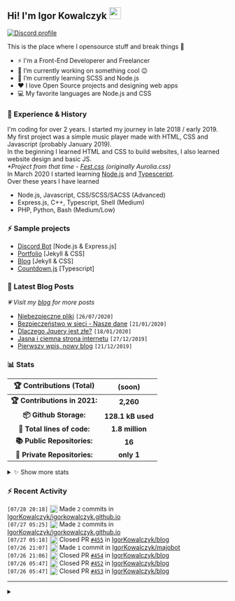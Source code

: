 <!-- ## Hi! I'm Igor Kowalczyk 🖐️ -->
## Hi! I'm Igor Kowalczyk <img src="https://raw.githubusercontent.com/igorkowalczyk/igorkowalczyk/master/src/images/wave.gif" width="27px">

[![Discord profile](https://discord.c99.nl/widget/theme-3/440200028292907048.png)](https://discord.com/users/440200028292907048)

This is the place where I opensource stuff and break things :rofl:

- ⚡  I'm a Front-End Developerer and Freelancer
- 🔭 I’m currently working on something cool :wink:
- 🌱 I’m currently learning SCSS and Node.js
- ❤️ I love Open Source projects and designing web apps
- 💻 My favorite languages are Node.js and CSS

### 💪 Experience & History
I'm coding for over 2 years. I started my journey in late 2018 / early 2019.<br>
My first project was a simple music player made with HTML, CSS and Javascript (probably January 2019).<br>
In the beginning I learned HTML and CSS to build websites, I also learned website design and basic JS.<br>
*\*Project from that time - [Fest.css](https://github.com/igorkowalczyk/fest) (originally Aurolia.css)*<br>
In March 2020 I started learning [Node.js](https://nodejs.org) and [Typesceript](https://www.typescriptlang.org).<br>
Over these years I have learned
 * Node.js, Javascript, CSS/SCSS/SACSS (Advanced)
 * Express.js, C++, Typescript, Shell (Medium)
 * PHP, Python, Bash (Medium/Low)

### ⚡ Sample projects

* [Discord Bot](https://github.com/aurolia-css/majo-rebuild) [Node.js & Express.js]
* [Portfolio](https://igorkowalczyk.github.io) [Jekyll & CSS] 
* [Blog](https://igorkowalczyk.github.io/blog) [Jekyll & CSS] 
* [Countdown.js](https://igorkowalczyk.github.io/countdown) [Typescript] 

### 📕 Latest Blog Posts
*💗 Visit my [blog](https://igorkowalczyk.github.io/blog) for more posts*
<!-- START_SECTION:feed -->
   - [Niebezpieczne pliki](https://igorkowalczyk.github.io/blog/internet/2020/07/27/Niebezpieczne-pliki) `[26/07/2020]`
- [Bezpieczeństwo w sieci - Nasze dane](https://igorkowalczyk.github.io/blog/internet/2020/01/22/Bezpiecze%C5%84stwo-w-sieci-nasze-dane) `[21/01/2020]`
- [Dlaczego Jquery jest złe?](https://igorkowalczyk.github.io/blog/internet/programowanie/javascript/2020/01/19/Dlaczego-Jquery-jest-z%C5%82e) `[18/01/2020]`
- [Jasna i ciemna strona internetu](https://igorkowalczyk.github.io/blog/internet/2019/12/28/Jasna-i-ciemna-strona-internetu) `[27/12/2019]`
- [Pierwszy wpis, nowy blog](https://igorkowalczyk.github.io/blog/offtop/2019/12/22/Pierwszy-wpis,-nowy-blog) `[21/12/2019]`
<!-- Posts last updated on Thu Jul 29 2021 20:58:04 GMT+0000 (Coordinated Universal Time) -->
   <!-- END_SECTION:feed -->

### 📊 Stats

<!--START_SECTION:waka-->
 | 🏆 Contributions (Total) | (soon) |
|:-:|:-:|
| **🏆 Contributions in 2021:** | **2,260**|
| **📦 Github Storage:** | **128.1 kB used**|
| **📝 Total lines of code:** | **1.8 million**|
| **📚 Public Repositories:** | **16** |
| **🔑 Private Repositories:** | **only 1** |
<details><summary>✨ Show more stats</summary>

#### 🌞 I work most during day 

```text
🌞 Morning    238 commits    █████░░░░░░░░░░░░░░░░░░░░   19.51% 
🌆 Daytime    550 commits    ███████████░░░░░░░░░░░░░░   45.08% 
🌃 Evening    418 commits    ████████░░░░░░░░░░░░░░░░░   34.26% 
🌙 Night      14 commits     ░░░░░░░░░░░░░░░░░░░░░░░░░   1.15%
```
#### 📅 I'm most productive on Tuesday 

```text
Monday       151 commits    ███░░░░░░░░░░░░░░░░░░░░░░   12.38% 
Tuesday      262 commits    █████░░░░░░░░░░░░░░░░░░░░   21.48% 
Wednesday    222 commits    ████░░░░░░░░░░░░░░░░░░░░░   18.2% 
Thursday     110 commits    ██░░░░░░░░░░░░░░░░░░░░░░░   9.02% 
Friday       159 commits    ███░░░░░░░░░░░░░░░░░░░░░░   13.03% 
Saturday     166 commits    ███░░░░░░░░░░░░░░░░░░░░░░   13.61% 
Sunday       150 commits    ███░░░░░░░░░░░░░░░░░░░░░░   12.3%
```


#### 📊 Weekly work stats 

```text
💬 Programming Languages: 
HTML                     1 hr 3 mins         █████████░░░░░░░░░░░░░░░░   36.6% 
SCSS                     58 mins             ████████░░░░░░░░░░░░░░░░░   34.19% 
JavaScript               24 mins             ███░░░░░░░░░░░░░░░░░░░░░░   14.18% 
YAML                     15 mins             ██░░░░░░░░░░░░░░░░░░░░░░░   9.09% 
Markdown                 6 mins              █░░░░░░░░░░░░░░░░░░░░░░░░   3.77%

💻 Operating System: 
Linux                    2 hrs 41 mins       ███████████████████████░░   93.55% 
Windows                  11 mins             █░░░░░░░░░░░░░░░░░░░░░░░░   6.45%
```

</details>

<!-- Wakatime stats generated at 2021-07-29 18:45:35.878148 -->
<!--END_SECTION:waka-->

### :zap: Recent Activity
<!--START_SECTION:activity-->
`[07/28 20:18]` <a href="https://github.com/igorkowalczyk" title="📝"><img alt="📝" src="https://github.com/igorkowalczykbot/github-activity/raw/master/icons/commit.png" align="top" height="18"></a> Made `2` commits in [IgorKowalczyk/igorkowalczyk.github.io](https://github.com/IgorKowalczyk/igorkowalczyk.github.io)  
`[07/27 05:25]` <a href="https://github.com/igorkowalczyk" title="📝"><img alt="📝" src="https://github.com/igorkowalczykbot/github-activity/raw/master/icons/commit.png" align="top" height="18"></a> Made `2` commits in [IgorKowalczyk/igorkowalczyk.github.io](https://github.com/IgorKowalczyk/igorkowalczyk.github.io)  
`[07/27 05:18]` <a href="https://github.com/igorkowalczyk" title="❌"><img alt="❌" src="https://github.com/igorkowalczykbot/github-activity/raw/master/icons/pr-close.png" align="top" height="18"></a> Closed PR [`#455`](https://github.com//IgorKowalczyk/blog/pull/455 'New comment by binance_liche') in [IgorKowalczyk/blog](https://github.com/IgorKowalczyk/blog)  
`[07/26 21:07]` <a href="https://github.com/igorkowalczyk" title="📝"><img alt="📝" src="https://github.com/igorkowalczykbot/github-activity/raw/master/icons/commit.png" align="top" height="18"></a> Made `1` commit in [IgorKowalczyk/majobot](https://github.com/IgorKowalczyk/majobot)  
`[07/26 21:06]` <a href="https://github.com/igorkowalczyk" title="❌"><img alt="❌" src="https://github.com/igorkowalczykbot/github-activity/raw/master/icons/pr-close.png" align="top" height="18"></a> Closed PR [`#454`](https://github.com//IgorKowalczyk/blog/pull/454 'New comment by TerryMet') in [IgorKowalczyk/blog](https://github.com/IgorKowalczyk/blog)  
`[07/26 05:47]` <a href="https://github.com/igorkowalczyk" title="❌"><img alt="❌" src="https://github.com/igorkowalczykbot/github-activity/raw/master/icons/pr-close.png" align="top" height="18"></a> Closed PR [`#452`](https://github.com//IgorKowalczyk/blog/pull/452 'New comment by forexinvestLog') in [IgorKowalczyk/blog](https://github.com/IgorKowalczyk/blog)  
`[07/26 05:47]` <a href="https://github.com/igorkowalczyk" title="❌"><img alt="❌" src="https://github.com/igorkowalczykbot/github-activity/raw/master/icons/pr-close.png" align="top" height="18"></a> Closed PR [`#453`](https://github.com//IgorKowalczyk/blog/pull/453 'New comment by Франшиза') in [IgorKowalczyk/blog](https://github.com/IgorKowalczyk/blog)  

</details>
<!--END_SECTION:activity-->

---

<details>
 <summary> </summary>
 <h5>The cake is a lie 🍰❤️</h5>
 <a href="https://igorkowalczyk.github.io"><img src="https://komarev.com/ghpvc/?username=igorkowalczyk&style=flat-square&color=333333&label=Github+profile+views" alt="Github profile views"></a>
</details>